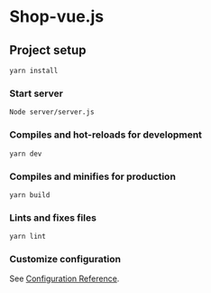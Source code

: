 # Shop-vue.js
## Project setup
```
yarn install
```

### Start server
```
Node server/server.js
```


### Compiles and hot-reloads for development
```
yarn dev
```

### Compiles and minifies for production
```
yarn build
```

### Lints and fixes files
```
yarn lint
```

### Customize configuration
See [Configuration Reference](https://cli.vuejs.org/config/).
